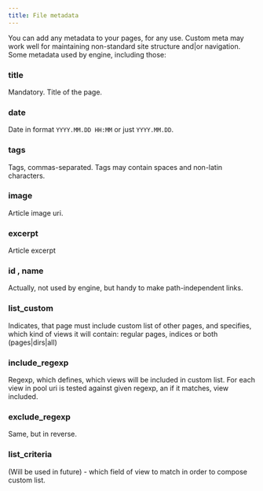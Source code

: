 ```yaml
---
title: File metadata
---
```


You can add any metadata to your pages, for any use. Custom meta may work well for maintaining non-standard site structure and|or navigation. Some metadata used by engine, including those:
<!--cut-->

### title

Mandatory. Title of the page.

### date

Date in format `YYYY.MM.DD HH:MM` or just `YYYY.MM.DD`.

### tags

Tags, commas-separated. Tags may contain spaces and non-latin characters.

### image

Article image uri.

### excerpt

Article excerpt

### id , name

Actually, not used by engine, but handy to make path-independent links.


### list_custom

Indicates, that page must include custom list of other pages, and specifies, which kind of views it will contain: regular pages, indices or both (pages|dirs|all)

### include_regexp

Regexp, which defines, which views will be included in custom list. For each view in pool uri is tested against given regexp, an if it matches, view included.

### exclude_regexp

Same, but in reverse.

### list_criteria

(Will be used in future) - which field of view to match in order to compose custom list.
